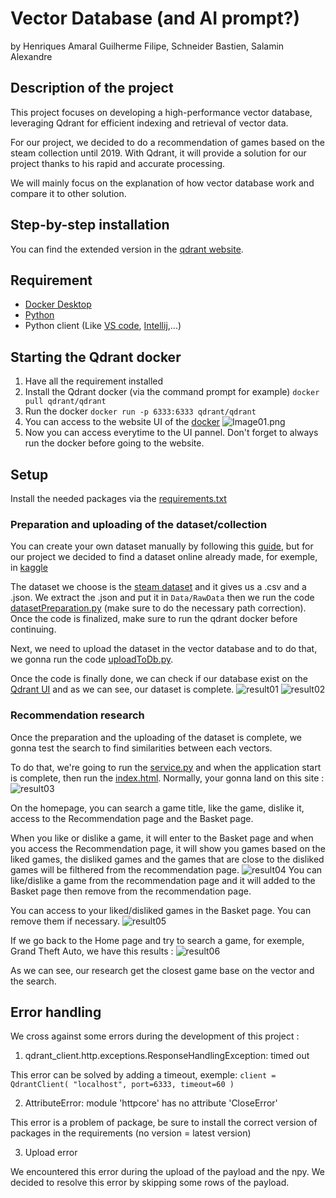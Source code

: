 # Vector Database (and AI prompt?)
by Henriques Amaral Guilherme Filipe, Schneider Bastien, Salamin Alexandre


## Description of the project

This project focuses on developing a high-performance vector database, leveraging Qdrant for efficient indexing and retrieval of vector data.

For our project, we decided to do a recommendation of games based on the steam collection until 2019. With Qdrant, it will provide a solution for our project thanks to his rapid and accurate processing.

We will mainly focus on the explanation of how vector database work and compare it to other solution.

## Step-by-step installation
You can find the extended version in the [qdrant website](https://qdrant.tech/).

## Requirement

 - [Docker Desktop](https://www.docker.com/products/docker-desktop/)
 - [Python](https://www.python.org/downloads/)
 - Python client (Like [VS code](https://code.visualstudio.com/download), [Intellij](https://www.jetbrains.com/idea/download/?section=windows),...)

##  Starting the Qdrant docker

1. Have all the requirement installed
2. Install the Qdrant docker (via the command prompt for example)
```docker pull qdrant/qdrant```
3. Run the docker
``docker run -p 6333:6333 qdrant/qdrant``
4. You can access to the website UI of the [docker](http://localhost:6333/dashboard)
![Image01.png](Documents/Images/Image01.png)
5. Now you can access everytime to the UI pannel. Don't forget to always run the docker before going to the website.

## Setup

Install the needed packages via the [requirements.txt](requirements.txt)

### Preparation and uploading of the dataset/collection

You can create your own dataset manually by following this [guide](https://qdrant.tech/documentation/quick-start/#create-a-collection), but for our project we decided to find a dataset online already made, for exemple, in [kaggle](https://www.kaggle.com/datasets)

The dataset we choose is the [steam dataset](https://www.kaggle.com/datasets/deepann/80000-steam-games-dataset?resource=download) and it gives us a .csv and a .json. We extract the .json and put it in ``Data/RawData`` then we run the code [datasetPreparation.py](Code/datasetPreparation.py) (make sure to do the necessary path correction). Once the code is finalized, make sure to run the qdrant docker before continuing.

Next, we need to upload the dataset in the vector database and to do that, we gonna run the code [uploadToDb.py](Code/uploadToDb.py).

Once the code is finally done, we can check if our database exist on the [Qdrant UI](http://localhost:6333/dashboard#/collections) and as we can see, our dataset is complete.
![result01](Documents/Images/result01.png) ![result02](Documents/Images/result02.png)

### Recommendation research

Once the preparation and the uploading of the dataset is complete, we gonna test the search to find similarities between each vectors.

To do that, we're going to run the [service.py](Code/service.py) and when the application start is complete, then run the [index.html](static/index.html). Normally, your gonna land on this site : ![result03](Documents/Images/result03.png)

On the homepage, you can search a game title, like the game, dislike it, access to the Recommendation page and the Basket page.

When you like or dislike a game, it will enter to the Basket page and when you access the Recommendation page, it will show you games based on the liked games, the disliked games and the games that are close to the disliked games will be filthered from the recommendation page. ![result04](Documents/Images/result04.png)
You can like/dislike a game from the recommendation page and it will added to the Basket page then remove from the recommendation page.

You can access to your liked/disliked games in the Basket page. You can remove them if necessary. ![result05](Documents/Images/result05.png)

If we go back to the Home page and try to search a game, for exemple, Grand Theft Auto, we have this results : ![result06](Documents/Images/result06.png)

As we can see, our research get the closest game base on the vector and the search.

## Error handling
We cross against some errors during the development of this project :

1.  qdrant_client.http.exceptions.ResponseHandlingException: timed out

This error can be solved by adding a timeout, exemple:
``
client = QdrantClient(
    "localhost",
    port=6333,
    timeout=60
)
``

2.  AttributeError: module 'httpcore' has no attribute 'CloseError'

This error is a problem of package, be sure to install the correct version of packages in the requirements (no version = latest version)

3.  Upload error

We encountered this error during the upload of the payload and the npy. We decided to resolve this error by skipping some rows of the payload.